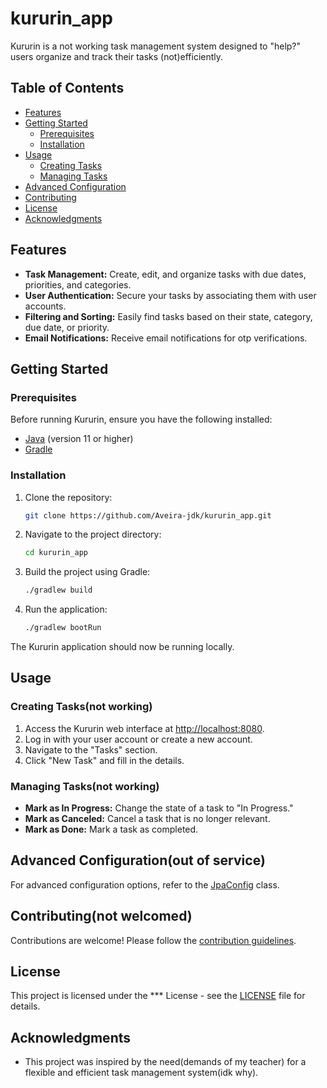# kururin_app

Kururin is a not working task management system designed to "help?" users organize and track their tasks (not)efficiently.

## Table of Contents
- [Features](#features)
- [Getting Started](#getting-started)
  - [Prerequisites](#prerequisites)
  - [Installation](#installation)
- [Usage](#usage)
  - [Creating Tasks](#creating-tasks)
  - [Managing Tasks](#managing-tasks)
- [Advanced Configuration](#advanced-configuration)
- [Contributing](#contributing)
- [License](#license)
- [Acknowledgments](#acknowledgments)

## Features

- **Task Management:** Create, edit, and organize tasks with due dates, priorities, and categories.
- **User Authentication:** Secure your tasks by associating them with user accounts.
- **Filtering and Sorting:** Easily find tasks based on their state, category, due date, or priority.
- **Email Notifications:** Receive email notifications for otp verifications.

## Getting Started

### Prerequisites

Before running Kururin, ensure you have the following installed:

- [Java](https://www.java.com/) (version 11 or higher)
- [Gradle](https://gradle.org/)

### Installation

1. Clone the repository:

    ```bash
    git clone https://github.com/Aveira-jdk/kururin_app.git
    ```

2. Navigate to the project directory:

    ```bash
    cd kururin_app
    ```

3. Build the project using Gradle:

    ```bash
    ./gradlew build
    ```

4. Run the application:

    ```bash
    ./gradlew bootRun
    ```

The Kururin application should now be running locally.

## Usage

### Creating Tasks(not working)

1. Access the Kururin web interface at [http://localhost:8080](http://localhost:8080).
2. Log in with your user account or create a new account.
3. Navigate to the "Tasks" section.
4. Click "New Task" and fill in the details.

### Managing Tasks(not working)

- **Mark as In Progress:** Change the state of a task to "In Progress."
- **Mark as Canceled:** Cancel a task that is no longer relevant.
- **Mark as Done:** Mark a task as completed.

## Advanced Configuration(out of service)

For advanced configuration options, refer to the [JpaConfig](src/main/java/herta/kuru_kuru/kururin/config/JpaConfig.java) class.

## Contributing(not welcomed)

Contributions are welcome! Please follow the [contribution guidelines](CONTRIBUTING.md).

## License

This project is licensed under the *** License - see the [LICENSE](LICENSE) file for details.

## Acknowledgments

- This project was inspired by the need(demands of my teacher) for a flexible and efficient task management system(idk why).
